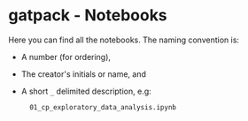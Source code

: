 # gatpack - Notebooks

Here you can find all the notebooks. The naming convention is:

- A number (for ordering),

- The creator's initials or name, and

- A short `_` delimited description, e.g:

  ```
    01_cp_exploratory_data_analysis.ipynb
  ```
